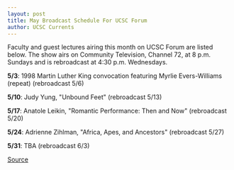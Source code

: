 ```yaml
---
layout: post
title: May Broadcast Schedule For UCSC Forum
author: UCSC Currents
---
```


Faculty and guest lectures airing this month on UCSC Forum are listed below. The show airs on Community Television, Channel 72, at 8 p.m. Sundays and is rebroadcast at 4:30 p.m. Wednesdays.

**5/3**: 1998 Martin Luther King convocation featuring Myrlie Evers-Williams (repeat) (rebroadcast 5/6)

**5/10**: Judy Yung, "Unbound Feet" (rebroadcast 5/13)

**5/17**: Anatole Leikin, "Romantic Performance: Then and Now" (rebroadcast 5/20)

**5/24**: Adrienne Zihlman, "Africa, Apes, and Ancestors" (rebroadcast 5/27)

**5/31**: TBA (rebroadcast 6/3)

[Source](http://www1.ucsc.edu/oncampus/currents/97-98/04-27/community.htm "Permalink to UCSC Forum: 4/27/98")

